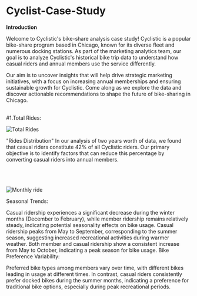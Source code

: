 # Cyclist-Case-Study

**Introduction**

Welcome to Cyclistic's bike-share analysis case study! Cyclistic is a popular bike-share program based in Chicago, known for its diverse fleet and numerous docking stations. As part of the marketing analytics team, our goal is to analyze Cyclistic's historical bike trip data to understand how casual riders and annual members use the service differently.

Our aim is to uncover insights that will help drive strategic marketing initiatives, with a focus on increasing annual memberships and ensuring sustainable growth for Cyclistic. Come along as we explore the data and discover actionable recommendations to shape the future of bike-sharing in Chicago.
<br><br>

#1.Total Rides:

![Total Rides](https://github.com/mashoodsyed66/Cyclist-Case-Study/assets/65015378/de3fac6b-4223-4fb7-b978-de3e02c68139)

"Rides Distribution"
In our analysis of two years worth of data, we found that casual riders constitute 42% of all Cyclistic riders. Our primary objective is to identify factors that can reduce this percentage by converting casual riders into annual members.
<br><br>
<br><br>

![Monthly ride](https://github.com/mashoodsyed66/Cyclist-Case-Study/assets/65015378/4382611e-e1b5-4e5f-958d-48793ab2cfa3)


Seasonal Trends:

Casual ridership experiences a significant decrease during the winter months (December to February), while member ridership remains relatively steady, indicating potential seasonality effects on bike usage.
Casual ridership peaks from May to September, corresponding to the summer season, suggesting increased recreational activities during warmer weather. Both member and casual ridership show a consistent increase from May to October, indicating a peak season for bike usage.
Bike Preference Variability:

Preferred bike types among members vary over time, with different bikes leading in usage at different times. In contrast, casual riders consistently prefer docked bikes during the summer months, indicating a preference for traditional bike options, especially during peak recreational periods. 
